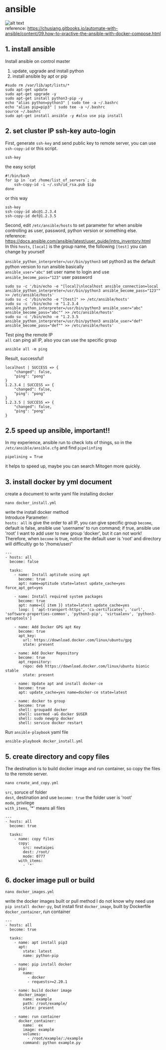 # ansible  
![alt text](https://github.com/allen050883/Manipulate/blob/master/ansible/ansible_structure.png)  
reference: https://chusiang.gitbooks.io/automate-with-ansible/content/09.how-to-practive-the-ansible-with-docker-compose.html  
  
## 1. install ansible  
Install ansible on control master  
1.  update, upgrade and install python  
2. install ansible by apt or pip  
```
#sudo rm /var/lib/apt/lists/*
sudo apt-get update
sudo apt-get upgrade -y
sudo apt-get install python3-pip -y
echo "alias python=python3" | sudo tee -a ~/.bashrc
echo "alias pip=pip3" | sudo tee -a ~/.bashrc
source ~/.bashrc
sudo apt-get install ansible -y #also use pip install
```
  
## 2. set cluster IP ssh-key auto-login  
First, generate `ssh-key` and send public key to remote server, you can use `ssh-copy-id` or this script.  
```
ssh-key
```
the easy script  
```
#!/bin/bash
for ip in `cat /home/list_of_servers`; do
    ssh-copy-id -i ~/.ssh/id_rsa.pub $ip
done
```
or this way  
```
ssh-key
ssh-copy-id abc@1.2.3.4
ssh-copy-id def@1.2.3.5
```
Second, edit `/etc/ansible/hosts` to set parameter for when ansible controlling as user, password, python version or something else.  
reference: https://docs.ansible.com/ansible/latest/user_guide/intro_inventory.html  
In this `hosts`, `[local]` is the group name, the following `[test]` you can change by yourself  
  
`ansible_python_interpreter=/usr/bin/python3` set python3 as the default python version to run ansible basically  
`ansible_user="abc"` set user name to login and use  
`ansible_become_pass="123"`  user password  
  
```
sudo su -c '/bin/echo -e "[local]\nlocalhost ansible_connection=local ansible_python_interpreter=/usr/bin/python3 ansible_become_pass="123"" >> /etc/ansible/hosts'
sudo su -c '/bin/echo -e "[test]" >> /etc/ansible/hosts'
sudo su -c '/bin/echo -e "1.2.3.4 ansible_python_interpreter=/usr/bin/python3 ansible_user="abc" ansible_become_pass="abc"" >> /etc/ansible/hosts'
sudo su -c '/bin/echo -e "1.2.3.5 ansible_python_interpreter=/usr/bin/python3 ansible_user="def" ansible_become_pass="def"" >> /etc/ansible/hosts'
```
Test ping the remote IP  
`all` can ping all IP, also you can use the specific group  
```
ansible all -m ping
```
Result, successful!  
```
localhost | SUCCESS => {
    "changed": false, 
    "ping": "pong"
}
1.2.3.4 | SUCCESS => {
    "changed": false, 
    "ping": "pong"
}
1.2.3.5 | SUCCESS => {
    "changed": false, 
    "ping": "pong"
}
```
  
## 2.5 speed up ansible, important!!
In my experience, ansible run to check lots of things, so in the `/etc/ansible/ansible.cfg` and find `pipelinfing`  
```
pipelining = True 

```  
it helps to speed up, maybe you can search Mitogen more quickly.  
  
## 3.  install docker by yml document  
create a document to write yaml file installing docker
```
nano docker_install.yml
```
write the install docker method  
Introduce Parameter:  
`hosts: all` is give the order to all IP, you can give specific group 
`become`, default is false, ansible use 'username' to run command; if true, ansible use 'root'
I want to add user to new group 'docker', but it can not work!  
Therefore, when `become` is true, notice the default user is 'root' and directory will difficultly go to '/home/user/'
```
---
- hosts: all
  become: false
  
  tasks:
    - name: Install aptitude using apt
      become: true
      apt: name=aptitude state=latest update_cache=yes force_apt_get=yes

    - name: Install required system packages
      become: true
      apt: name={{ item }} state=latest update_cache=yes
      loop: [ 'apt-transport-https', 'ca-certificates', 'curl', 'software-properties-common', 'python3-pip', 'virtualenv', 'python3-setuptools']

    - name: Add Docker GPG apt Key
      become: true
      apt_key:
        url: https://download.docker.com/linux/ubuntu/gpg
        state: present

    - name: Add Docker Repository
      become: true
      apt_repository:
        repo: deb https://download.docker.com/linux/ubuntu bionic stable
        state: present

    - name: Update apt and install docker-ce
      become: true
      apt: update_cache=yes name=docker-ce state=latest
      
    - name: docker to group
      become: true
      shell: groupadd docker
      shell: usermod -aG docker $USER
      shell: sudo newgrp docker
      shell: service docker restart

``` 
Run `ansible-playbook` yaml file
```
ansible-playbook docker_install.yml
```
  
## 5. create directory and copy files  
The destination is to build docker image and run container, so copy the files to the remote server.
```
nano create_and_copy.yml  
```  
`src`, soruce of folder  
`dest`, destination and use `become: true` the folder user is 'root'  
`mode`, privilege  
`with_items`, '*'  means all files  
```
---
- hosts: all
  become: true
  
  tasks:
    - name: copy files
      copy:
        src: newtaipei
        dest: /root/
        mode: 0777
      with_items: 
        - '*'

```  
  
## 6. docker image pull or build
```
nano docker_images.yml
```
write the docker images built or pull method
I do not know why need use `pip install docker-py`, but install first
`docker_image`, built by Dockerfile
`docker_container`, run container

```
---
- hosts: all
  become: true

  tasks:
    - name: apt install pip3
      apt:
        state: latest
        name: python-pip

    - name: pip install docker
      pip:
        name:
          - docker
          - requests>=2.20.1
  
    - name: build docker image
      docker_image:
        name: example
        path: /root/example/
        state: present
        
    - name: run container
      docker_container:
        name:  ex
        image: example
        volumes: 
          - /root/example/:/example
        command: python example.py
```
